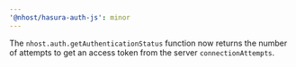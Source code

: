 ```yaml
---
'@nhost/hasura-auth-js': minor
---
```


The `nhost.auth.getAuthenticationStatus` function now returns the number of attempts to get an access token from the server `connectionAttempts`.
